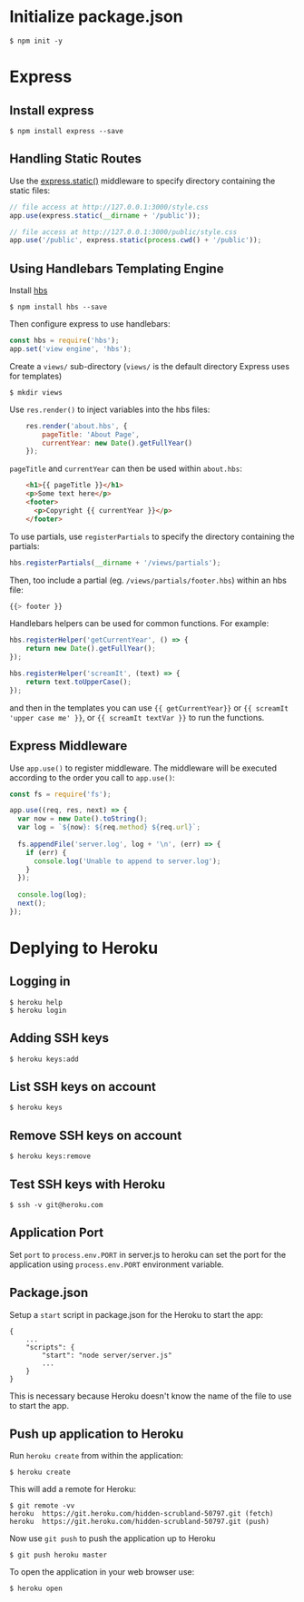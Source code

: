 # Initialize package.json
    $ npm init -y

# Express

## Install express
    $ npm install express --save
    
## Handling Static Routes
Use the [express.static()](http://expressjs.com/en/starter/static-files.html) middleware to specify directory containing the static files:

```javascript
// file access at http://127.0.0.1:3000/style.css
app.use(express.static(__dirname + '/public'));

// file access at http://127.0.0.1:3000/public/style.css
app.use('/public', express.static(process.cwd() + '/public'));
```
## Using Handlebars Templating Engine

Install [hbs](https://www.npmjs.com/package/hbs)

    $ npm install hbs --save

Then configure express to use handlebars:

```javascript
const hbs = require('hbs');
app.set('view engine', 'hbs');
```

Create a `views/` sub-directory (`views/` is the default directory Express uses for templates)

    $ mkdir views
    
Use `res.render()` to inject variables into the hbs files:

```javascript
    res.render('about.hbs', {
        pageTitle: 'About Page',
        currentYear: new Date().getFullYear()
    });
```

`pageTitle` and `currentYear` can then be used within `about.hbs`:

```html
    <h1>{{ pageTitle }}</h1>
    <p>Some text here</p>
    <footer>
      <p>Copyright {{ currentYear }}</p>
    </footer>
```

To use partials, use `registerPartials` to specify the directory containing the partials:

```javascript
hbs.registerPartials(__dirname + '/views/partials');
```

Then, too include a partial (eg. `/views/partials/footer.hbs`) within an hbs file:

```javascript
{{> footer }}
```

Handlebars helpers can be used for common functions. For example:

```javascript
hbs.registerHelper('getCurrentYear', () => {
    return new Date().getFullYear();
});

hbs.registerHelper('screamIt', (text) => {
    return text.toUpperCase();
});
```

and then in the templates you can use `{{ getCurrentYear}}` or `{{ screamIt 'upper case me' }}`, or `{{ screamIt textVar }}` to run the functions.

## Express Middleware

Use `app.use()` to register middleware. The middleware will be executed according to the order you call to `app.use()`:

```javascript
const fs = require('fs');

app.use((req, res, next) => {
  var now = new Date().toString();
  var log = `${now}: ${req.method} ${req.url}`;
  
  fs.appendFile('server.log', log + '\n', (err) => {
    if (err) {
      console.log('Unable to append to server.log');
    }
  });
  
  console.log(log);
  next();
});
````

# Deplying to Heroku

## Logging in
    $ heroku help
    $ heroku login

## Adding SSH keys
    $ heroku keys:add

## List SSH keys on account
    $ heroku keys

## Remove SSH keys on account
    $ heroku keys:remove

## Test SSH keys with Heroku
    $ ssh -v git@heroku.com

## Application Port

Set `port` to `process.env.PORT` in server.js to heroku can set the port for the application
using `process.env.PORT` environment variable.

## Package.json

Setup a `start` script in package.json for the Heroku to start the app:

    {
        ...
        "scripts": {
            "start": "node server/server.js"
            ...
        }
    }
    
This is necessary because Heroku doesn't know the name of the file to use to start the app.

## Push up application to Heroku

Run `heroku create` from within the application:

    $ heroku create

This will add a remote for Heroku:

    $ git remote -vv
    heroku	https://git.heroku.com/hidden-scrubland-50797.git (fetch)
    heroku	https://git.heroku.com/hidden-scrubland-50797.git (push)

Now use `git push` to push the application up to Heroku

    $ git push heroku master

To open the application in your web browser use:

    $ heroku open
